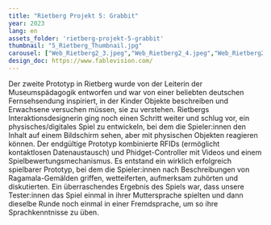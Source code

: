 ```yaml
---
title: "Rietberg Projekt 5: Grabbit"
year: 2023
lang: en
assets_folder: 'rietberg-projekt-5-grabbit'
thumbnail: "5_Rietberg_Thumbnail.jpg"
carousel: ["Web_Rietberg2_3.jpeg","Web_Rietberg2_4.jpeg","Web_Rietberg2_5.jpg","Web_Rietberg2_6.jpg","Web_Rietberg2_7.jpg","web_Rietberg2_8.jpg"]
design_doc: https://www.fablevision.com/
---
```


Der zweite Prototyp in Rietberg wurde von der Leiterin der Museumspädagogik entworfen und war von einer beliebten deutschen Fernsehsendung inspiriert, in der Kinder Objekte beschreiben und Erwachsene versuchen müssen, sie zu verstehen. Rietbergs Interaktionsdesignerin ging noch einen Schritt weiter und schlug vor, ein physisches/digitales Spiel zu entwickeln, bei dem die Spieler:innen den Inhalt auf einem Bildschirm sehen, aber mit physischen Objekten reagieren können. Der endgültige Prototyp kombinierte RFIDs (ermöglicht kontaktlosen Datenaustausch) und Phidget-Controller mit Videos und einem Spielbewertungsmechanismus. Es entstand ein wirklich erfolgreich spielbarer Prototyp, bei dem die Spieler:innen nach Beschreibungen von Ragamala-Gemälden griffen, wetteiferten, aufmerksam zuhörten und diskutierten. Ein überraschendes Ergebnis des Spiels war, dass unsere Tester:innen das Spiel einmal in ihrer Muttersprache spielten und dann dieselbe Runde noch einmal in einer Fremdsprache, um so ihre Sprachkenntnisse zu üben.

